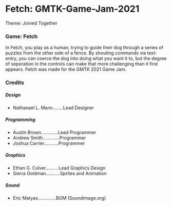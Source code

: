 # Fetch: GMTK-Game-Jam-2021
Theme: Joined Together

### Game: Fetch
In Fetch, you play as a human, trying to guide their dog through a series of puzzles from the other side of a fence. 
By shouting commands via text-entry, you can coerce the dog into doing what you want it to, 
but the degree of seperation in the controls can make that more challenging than it first appears.
Fetch was made for the GMTK 2021 Game Jam.

### Credits
##### Design
+ Nathanael L. Mann........Lead Designer
##### Programming
+ Austin Brown.............Lead Programmer
+ Andrew Smith.............Programmer
+ Joshua Carrier...........Programmer
##### Graphics
+ Ethan G. Culver..........Lead Graphics Design
+ Sierra Goldman...........Sprites and Animation
##### Sound
+ Eric Matyas..............BGM (Soundimage.org)

